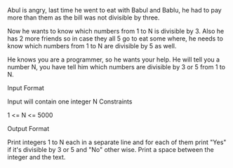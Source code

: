 Abul is angry, last time he went to eat with Babul and Bablu, he had to pay more than them as the bill was not divisible by three.

Now he wants to know which numbers from 1 to N is divisible by 3. Also he has 2 more friends so in case they all 5 go to eat some where, he needs to know which numbers from 1 to N are divisible by 5 as well.

He knows you are a programmer, so he wants your help. He will tell you a number N, you have tell him which numbers are divisible by 3 or 5 from 1 to N.

Input Format

Input will contain one integer N
Constraints

1 <= N <= 5000

Output Format

Print integers 1 to N each in a separate line and for each of them print "Yes" if it's divisible by 3 or 5 and "No" other wise. Print a space between the integer and the text.
